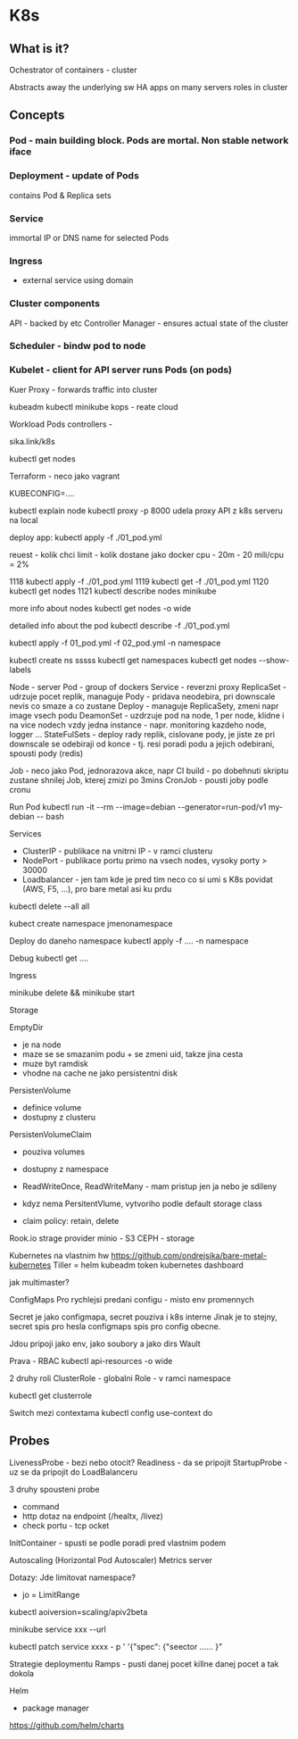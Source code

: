 
# K8s

## What is it?

Ochestrator of containers - cluster

Abstracts away the underlying sw
HA
apps on many servers
roles in cluster

## Concepts

### Pod - main building block. Pods are mortal. Non stable network iface

### Deployment - update of Pods
contains Pod & Replica sets

### Service
immortal IP or DNS name for selected Pods

### Ingress 
- external service using domain

### Cluster components
API - backed by etc
Controller Manager - ensures actual state of the cluster

### Scheduler - bindw pod to node
### Kubelet - client for API server runs Pods (on pods)
Kuer Proxy - forwards traffic into cluster

kubeadm
kubectl
minikube
kops - reate cloud

Workload
Pods controllers -

sika.link/k8s

kubectl get nodes

Terraform - neco jako vagrant

KUBECONFIG=....

kubectl explain node
kubectl proxy -p 8000 udela proxy API z k8s serveru na local

deploy app:
kubectl apply -f ./01_pod.yml 

reuest - kolik chci
limit - kolik dostane jako docker
cpu - 20m - 20 mili/cpu = 2%

 1118  kubectl apply -f ./01_pod.yml 
 1119  kubectl get -f ./01_pod.yml 
 1120  kubectl get nodes
 1121  kubectl describe nodes minikube
 
 more info about nodes
 kubectl get nodes -o wide 

detailed info about the pod
kubectl describe -f ./01_pod.yml 

kubectl apply -f 01_pod.yml -f 02_pod.yml -n namespace

kubectl create ns sssss
kubectl get namespaces
kubectl get nodes --show-labels



Node - server
Pod - group of dockers
Service - reverzni proxy
ReplicaSet - udrzuje pocet replik, managuje Pody - pridava neodebira, pri downscale nevis co smaze a co zustane
Deploy - managuje ReplicaSety, zmeni napr image vsech podu
DeamonSet - uzdrzuje pod na node, 1 per node, klidne i na vice nodech vzdy jedna instance - napr. monitoring kazdeho node, logger ...
StateFulSets - deploy rady replik, cislovane pody, je jiste ze pri downscale se odebiraji od konce - tj. resi poradi podu a jejich odebirani, spousti pody   (redis)

Job - neco jako Pod, jednorazova akce, napr CI build - po dobehnuti skriptu zustane shnilej Job, kterej zmizi po 3mins
CronJob - pousti joby podle cronu

Run Pod
kubectl run -it --rm --image=debian --generator=run-pod/v1 my-debian -- bash


Services
- ClusterIP - publikace na vnitrni IP - v ramci clusteru
- NodePort - publikace portu primo na vsech nodes, vysoky porty > 30000
- Loadbalancer - jen tam kde je pred tim neco co si umi s K8s povidat (AWS, F5, ...), pro bare metal asi ku prdu

kubectl delete --all all

kubect create namespace jmenonamespace

Deploy do daneho namespace
kubectl apply -f .... -n namespace

Debug
kubectl get ....

Ingress

minikube delete && minikube start

Storage

EmptyDir
- je na node
- maze se se smazanim podu + se zmeni uid, takze jina cesta
- muze byt ramdisk
- vhodne na cache ne jako persistentni disk


PersistenVolume 
- definice volume
- dostupny z clusteru

PersistenVolumeClaim 
- pouziva volumes
- dostupny z namespace
- ReadWriteOnce, ReadWriteMany - mam pristup jen ja nebo je sdileny
- kdyz nema PersitentVlume, vytvoriho podle default storage class

- claim policy: retain, delete


Rook.io  strage provider
minio - S3
CEPH  - storage


Kubernetes na vlastnim hw
https://github.com/ondrejsika/bare-metal-kubernetes
Tiller = helm
kubeadm token
kubernetes dashboard 

jak multimaster?

ConfigMaps
Pro rychlejsi predani configu - misto env promennych

Secret je jako configmapa, secret pouziva i k8s interne
Jinak je to stejny, secret spis pro hesla configmaps spis pro config obecne.

Jdou pripoji jako env, jako soubory a jako dirs
Wault


Prava - RBAC
kubectl api-resources -o wide

2 druhy roli
ClusterRole - globalni 
Role - v ramci namespace

kubectl get clusterrole

Switch mezi contextama
kubectl config use-context do

## Probes

LivenessProbe - bezi nebo otocit?
Readiness - da se pripojit 
StartupProbe - uz se da pripojit do LoadBalanceru

3 druhy spousteni probe
- command
- http dotaz na endpoint (/healtx, /livez)
- check portu - tcp ocket

InitContainer - spusti se podle poradi pred vlastnim podem




Autoscaling (Horizontal Pod Autoscaler)
Metrics server



Dotazy:
Jde limitovat namespace? 
- jo = LimitRange

kubectl aoiversion=scaling/apiv2beta

minikube service xxx --url


kubectl patch service xxxx - p ' '{"spec": {"seector ...... }"


Strategie deploymentu
Ramps - pusti danej pocet killne danej pocet a tak dokola



Helm
- package manager

https://github.com/helm/charts